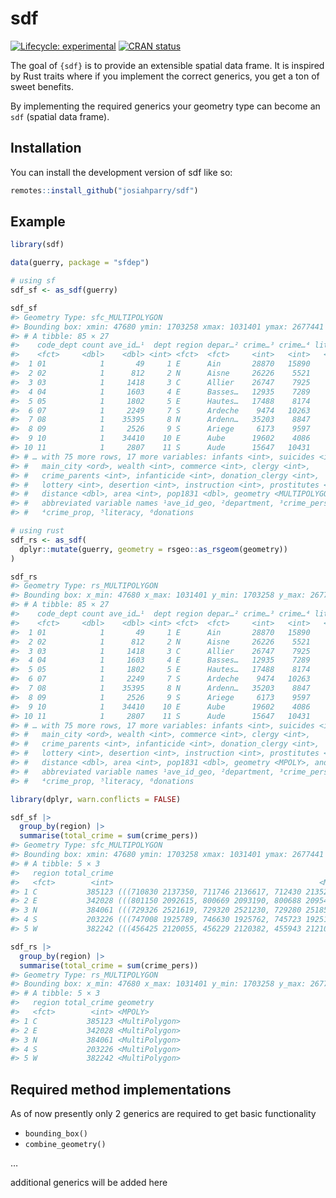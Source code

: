 
<!-- README.md is generated from README.Rmd. Please edit that file -->

# sdf

<!-- badges: start -->

[![Lifecycle:
experimental](https://img.shields.io/badge/lifecycle-experimental-orange.svg)](https://lifecycle.r-lib.org/articles/stages.html#experimental)
[![CRAN
status](https://www.r-pkg.org/badges/version/sdf)](https://CRAN.R-project.org/package=sdf)
<!-- badges: end -->

The goal of `{sdf}` is to provide an extensible spatial data frame. It
is inspired by Rust traits where if you implement the correct generics,
you get a ton of sweet benefits.

By implementing the required generics your geometry type can become an
`sdf` (spatial data frame).

## Installation

You can install the development version of sdf like so:

``` r
remotes::install_github("josiahparry/sdf")
```

## Example

``` r
library(sdf)

data(guerry, package = "sfdep")

# using sf
sdf_sf <- as_sdf(guerry)

sdf_sf
#> Geometry Type: sfc_MULTIPOLYGON
#> Bounding box: xmin: 47680 ymin: 1703258 xmax: 1031401 ymax: 2677441
#> # A tibble: 85 × 27
#>    code_dept count ave_id…¹  dept region depar…² crime…³ crime…⁴ liter…⁵ donat…⁶
#>    <fct>     <dbl>    <dbl> <int> <fct>  <fct>     <int>   <int>   <int>   <int>
#>  1 01            1       49     1 E      Ain       28870   15890      37    5098
#>  2 02            1      812     2 N      Aisne     26226    5521      51    8901
#>  3 03            1     1418     3 C      Allier    26747    7925      13   10973
#>  4 04            1     1603     4 E      Basses…   12935    7289      46    2733
#>  5 05            1     1802     5 E      Hautes…   17488    8174      69    6962
#>  6 07            1     2249     7 S      Ardeche    9474   10263      27    3188
#>  7 08            1    35395     8 N      Ardenn…   35203    8847      67    6400
#>  8 09            1     2526     9 S      Ariege     6173    9597      18    3542
#>  9 10            1    34410    10 E      Aube      19602    4086      59    3608
#> 10 11            1     2807    11 S      Aude      15647   10431      34    2582
#> # … with 75 more rows, 17 more variables: infants <int>, suicides <int>,
#> #   main_city <ord>, wealth <int>, commerce <int>, clergy <int>,
#> #   crime_parents <int>, infanticide <int>, donation_clergy <int>,
#> #   lottery <int>, desertion <int>, instruction <int>, prostitutes <int>,
#> #   distance <dbl>, area <int>, pop1831 <dbl>, geometry <MULTIPOLYGON>, and
#> #   abbreviated variable names ¹​ave_id_geo, ²​department, ³​crime_pers,
#> #   ⁴​crime_prop, ⁵​literacy, ⁶​donations

# using rust
sdf_rs <- as_sdf(
  dplyr::mutate(guerry, geometry = rsgeo::as_rsgeom(geometry))
)

sdf_rs
#> Geometry Type: rs_MULTIPOLYGON
#> Bounding box: x_min: 47680 x_max: 1031401 y_min: 1703258 y_max: 2677441
#> # A tibble: 85 × 27
#>    code_dept count ave_id…¹  dept region depar…² crime…³ crime…⁴ liter…⁵ donat…⁶
#>    <fct>     <dbl>    <dbl> <int> <fct>  <fct>     <int>   <int>   <int>   <int>
#>  1 01            1       49     1 E      Ain       28870   15890      37    5098
#>  2 02            1      812     2 N      Aisne     26226    5521      51    8901
#>  3 03            1     1418     3 C      Allier    26747    7925      13   10973
#>  4 04            1     1603     4 E      Basses…   12935    7289      46    2733
#>  5 05            1     1802     5 E      Hautes…   17488    8174      69    6962
#>  6 07            1     2249     7 S      Ardeche    9474   10263      27    3188
#>  7 08            1    35395     8 N      Ardenn…   35203    8847      67    6400
#>  8 09            1     2526     9 S      Ariege     6173    9597      18    3542
#>  9 10            1    34410    10 E      Aube      19602    4086      59    3608
#> 10 11            1     2807    11 S      Aude      15647   10431      34    2582
#> # … with 75 more rows, 17 more variables: infants <int>, suicides <int>,
#> #   main_city <ord>, wealth <int>, commerce <int>, clergy <int>,
#> #   crime_parents <int>, infanticide <int>, donation_clergy <int>,
#> #   lottery <int>, desertion <int>, instruction <int>, prostitutes <int>,
#> #   distance <dbl>, area <int>, pop1831 <dbl>, geometry <MPOLY>, and
#> #   abbreviated variable names ¹​ave_id_geo, ²​department, ³​crime_pers,
#> #   ⁴​crime_prop, ⁵​literacy, ⁶​donations
```

``` r
library(dplyr, warn.conflicts = FALSE)

sdf_sf |> 
  group_by(region) |> 
  summarise(total_crime = sum(crime_pers))
#> Geometry Type: sfc_MULTIPOLYGON
#> Bounding box: xmin: 47680 ymin: 1703258 xmax: 1031401 ymax: 2677441
#> # A tibble: 5 × 3
#>   region total_crime                                                    geometry
#>   <fct>        <int>                                              <MULTIPOLYGON>
#> 1 C           385123 (((710830 2137350, 711746 2136617, 712430 2135212, 712070 …
#> 2 E           342028 (((801150 2092615, 800669 2093190, 800688 2095430, 800780 …
#> 3 N           384061 (((729326 2521619, 729320 2521230, 729280 2518544, 728751 …
#> 4 S           203226 (((747008 1925789, 746630 1925762, 745723 1925138, 744216 …
#> 5 W           382242 (((456425 2120055, 456229 2120382, 455943 2121064, 456070 …

sdf_rs |> 
  group_by(region) |> 
  summarise(total_crime = sum(crime_pers))
#> Geometry Type: rs_MULTIPOLYGON
#> Bounding box: x_min: 47680 x_max: 1031401 y_min: 1703258 y_max: 2677441
#> # A tibble: 5 × 3
#>   region total_crime geometry      
#>   <fct>        <int> <MPOLY>       
#> 1 C           385123 <MultiPolygon>
#> 2 E           342028 <MultiPolygon>
#> 3 N           384061 <MultiPolygon>
#> 4 S           203226 <MultiPolygon>
#> 5 W           382242 <MultiPolygon>
```

## Required method implementations

As of now presently only 2 generics are required to get basic
functionality

- `bounding_box()`
- `combine_geometry()`

…

additional generics will be added here
